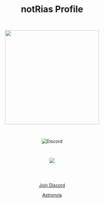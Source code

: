 <h1 align="center">notRias Profile</h1>
<br>
<p align="center">
  <img width="300" height="300" src="https://cdn.discordapp.com/attachments/773593526239756338/796784475492581399/da44c5cff10d7934a8fa46023a0561a0.jpg">
</p>
<br>
<p align="center">
<img alt="Discord" src="https://img.shields.io/discord/779689684690272286?color=%23000000&label=Discord&logo=Discord&logoColor=%236300bf&style=for-the-badge">
</p>
<br>
<p align="center">
<a href="https://github.com/anuraghazra/github-readme-stats">
  <img align="center" src="https://github-readme-stats.vercel.app/api?username=notRias&count_private=true&theme=midnight-purple" />
</a>
</p>

<br><br>

<p align="center"><a href="https://discord.gg/yE6CgQZzr2" >Join Discord</a></p>
<p align="center"><a href="https://astronyia.xyz/" >Astronyia</a></p>
<!--
**notRias/notRias** is a ✨ _special_ ✨ repository because its `README.md` (this file) appears on your GitHub profile.

Here are some ideas to get you started:

- 🔭 I’m currently working on ...
- 🌱 I’m currently learning ...
- 👯 I’m looking to collaborate on ...
- 🤔 I’m looking for help with ...
- 💬 Ask me about ...
- 📫 How to reach me: ...
- 😄 Pronouns: ...
- ⚡ Fun fact: ...
-->
